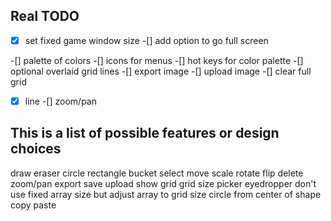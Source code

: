 ## Real TODO

-[x] set fixed game window size
    -[] add option to go full screen

-[] palette of colors
-[] icons for menus
-[] hot keys for color palette
-[] optional overlaid grid lines
-[] export image
-[] upload image
-[] clear full grid
-[x] line
-[] zoom/pan


## This is a list of possible features or design choices

draw
eraser
circle
rectangle
bucket
select
move
scale
rotate
flip
delete
zoom/pan
export
save
upload
show grid
grid size
picker
eyedropper
don't use fixed array size but adjust array to grid size
circle from center of shape
copy
paste
